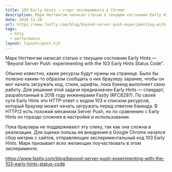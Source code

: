 ```yaml
---
title: 103 Early Hints — старт эксперимента в Chrome
description: Марк Ноттингэм написал статью о текущем состоянии Early Hints
date: 2020-11-28
url: https://www.fastly.com/blog/beyond-server-push-experimenting-with-the-103-early-hints-status-code
tags:
  - http
  - performance
layout: layouts/post.njk
---
```

Марк Ноттингэм написал статью о текущем состоянии Early Hints — "Beyond Server Push: experimenting with the 103 Early Hints Status Code".

Обычно известно, какие ресурсы будут нужны на странице. Было бы полезно каким-то образом сообщить о них браузеру заранее, чтобы он мог начать загружать код, стили, шрифты, пока бэкенд выполняет свою работу. Для решения этой задачи предназначен Early Hints — стандарт, разработанный в 2018 году инженерами Fastly (RFC8297). По своей сути Early Hints это HTTP-ответ с кодом 103 и списком ресурсов, который браузер может начать загружать перед ответом бэкенда. В HTTP/2 есть похожий механизм Server Push, но по сравнению с Early Hints он гораздо сложнее в настройке и использовании.

Пока браузеры не поддерживают эту спеку, так как она сложна в реализации. Для оценки пользы её внедрения в Google Chrome начался сбор метрик с сайтов, отправляющих экспериментальный код 103 Early Hints. Марк призывает всех желающих поучаствовать в этом эксперименте.

https://www.fastly.com/blog/beyond-server-push-experimenting-with-the-103-early-hints-status-code
